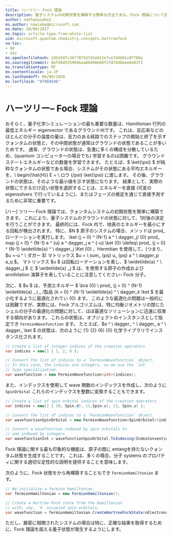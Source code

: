```yaml
---
title: ハーツリー-Fock 理論
description: 量子システムの初期状態を構築する簡単な方法である、Fock 理論について説明します。
author: nathanwiebe2
ms.author: nawiebe@microsoft.com
ms.date: 10/09/2017
ms.topic: article-type-from-white-list
uid: microsoft.quantum.chemistry.concepts.hartreefock
no-loc:
- Q#
- $$v
ms.openlocfilehash: 2d5e597c36f7873dfd1e011e7ce7d4b01c0f786e
ms.sourcegitcommit: 6bf99d93590d6aa80490e88f2fd74dbbee8e0371
ms.translationtype: MT
ms.contentlocale: ja-JP
ms.lasthandoff: 08/06/2020
ms.locfileid: "87869546"
---
```

# <a name="hartreefock-theory"></a>ハーツリー– Fock 理論

おそらく、量子化学シミュレーションの最も重要な数量は、Hamiltonian 行列の最低エネルギー eigenvector であるグラウンド州です。
これは、反応率などのほとんどの分子の温度の量は、反力のある経路でのステップの開始と終了を示すクォンタムの状態と、その中間状態が通常はグラウンドの状態であることが多いためです。
通常、グラウンドの状態は、急激に多くの構成を分散しているため、(quantum コンピューターの場合でも) 学習するのは困難です。
グラウンドステートエネルギーなどの数量を学習できます。
たとえば、$ \ket{\psi} $ が純粋なクォンタムの状態である場合、システムがその状態にある平均エネルギーを、\ begin{\hat{H}} E = \ ロウ {/psi} \ket{\psi} に渡します。
その後、グラウンドの状態は、そのような最小値を示す状態になります。 結果として、実際の状態にできるだけ近い状態を選択することは、エネルギーを直接 (可変の eigensolvers で行っているように)、またはフェーズの推定を通じて直接予測するために非常に重要です。

[ハー] ツリー– Fock 理論では、クォンタムシステムの初期状態を簡単に構築できます。 これにより、量子システムのグラウンドの状態に対して、1対後の決定を行うことができます。 最終的には、Fock 内で、地表のエネルギーを最小にする回転が検出されます。 特に、$N $ 原子のシステムの場合、メソッドは prod_ ローテーションを実行します。 \ket {j = 0} ^ {N-1} a ^ \ dagger_j/ {0} prod_ map {j = 0} ^ {N-1} e ^ {u} a ^ dagger_j e ^ {-u} \ket {0} \defeq\ prod_ {j = 0} ^ {N-1} \widetilde{a} ^ \ dagger_j \Ket {0} 、Hermitian を使用して、(つまり、$u =-u ^ \ ダガー $) マトリックス $u = \ sum_ {pq} u_ {pq} a ^ \ dagger_p a_q $。 マトリックス $u $ は回転ローテーションを表し、$ \widetilde{a} ^ \ dagger_j $ と $ \widetilde{a} _j $ は、を使用する原子の作成および annihilation 演算子を表していることに注意してください– Fock 分子。


次に、$ $u $ は、予測エネルギー $ \bra {0} \ prod_ {j = 0} ^ {N-1} \widetilde{a} \_ j \_ /製品 {k = 0} ^ {N-1} \widetilde{a} ^ \ dagger_k \ket $ を最小化するように最適化されてい {0} ます。 このような最適化の問題は一般的には困難ですが、実際には、Fock アルゴリズムは、特に均衡ジオメトリの閉じたシェルの分子の最適化の問題に対して、ほぼ最適なソリューションに迅速に収束する傾向があります。 これらの状態は、オブジェクトのインスタンスとして指定でき `FermionWavefunction` ます。 たとえば、$a ^ \ dagger_ ^ \ dagger_ a ^ \ dagger_ \ket $ の状態は、次のように {1} {2} {6} {0} 化学ライブラリでインスタンス化されます。
```csharp
// Create a list of integer indices of the creation operators
var indices = new[] { 1, 2, 6 };

// Convert the list of indices to a `FermionWavefunction` object.
// In this case, the indices are integers, so we use the `int`
// type specialization.
var wavefunction = new FermionWavefunction<int>(indices);
```
また、インデックスを使用して wave 関数のインデックスを作成し、次のように `SpinOrbital` これらのインデックスを整数に変換することもできます。
```csharp
// Create a list of spin orbital indices of the creation operators
var indices = new[] { (0, Spin.d), (1,Spin.u), (3, Spin.u) };

// Convert the list of indices to a `FermionWavefunction` object.
var wavefunctionSpinOrbital = new FermionWavefunction<SpinOrbital>(indices.ToSpinOrbitals());

// Convert a wavefunction indexed by spin orbitals to
// one indexed by integers
var wavefunctionInt = wavefunctionSpinOrbital.ToIndexing(IndexConvention.UpDown);
```

Fock 理論に関する最も印象的な機能は、原子の間に entangを持たないクォンタム状態を生成することです。
これは、多くの場合、分子 systems のプロパティに関する適切な定性的な説明を提供することを意味します。 

次のように、Fock 状態をから再構築することもでき `FermionHamiltonian` ます。
```csharp
// We initialize a fermion Hamiltonian.
var fermionHamiltonian = new FermionHamiltonian();

// Create a Hartree-Fock state from the Hamiltonian 
// with, say, `4` occupied spin orbitals.
var wavefunction = fermionHamiltonian.CreateHartreeFockState(nElectrons: 4);
```

ただし、厳密に相関されたシステムの場合は特に、正確な結果を取得するために、Fock 理論を超える量子状態が発生するようにします。
